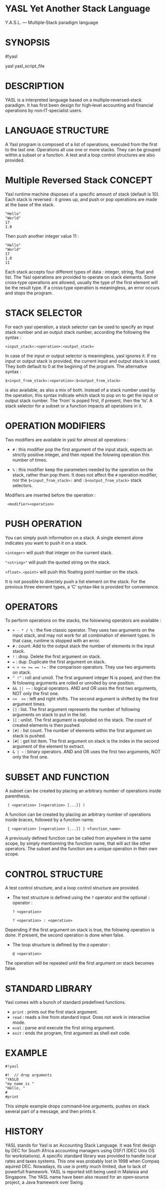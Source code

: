 # YASL Yet Another Stack Language
Y.A.S.L. — Multiple‐Stack paradigm language

# SYNOPSIS
#!yasl

yasl yasl_script_file

# DESCRIPTION
YASL is a interpreted language based on a multiple‐reversed‐stack paradigm. It  has  first been design for high‐level accounting and financial operations by non‐IT‐specialist users.

# LANGUAGE STRUCTURE
A Yasl program is composed of a list of operations, executed from the first  to  the  last  one.   Operations  all use one or more stacks. They can be grouped within a subset or a function.  A test and a loop control structures are also provided.  

# Multiple Reversed Stack CONCEPT
Yasl runtime machine disposes of a specific amount of stack (default is 10). Each stack is reversed : it grows up, and push  or  pop operations are made at the base of the stack.

	"Hello"
	"World"
	17
	1.0
Then push another integer value 11 :

	"Hello"
	"World"
	17
	1.0
	11

Each  stack accepts four different types of data :  integer, string, float and list. The Yasl operations are  provided  to  operate  on stack elements.  Some  cross‐type operations are allowed, usually the type of the first element will be the result type. If a  cross‐type  operation is meaningless, an error occurs and stops the program.  

# STACK SELECTOR
For  each  yasl  operation,  a stack selector can be used to specify an input stack number and an output stack number, according the  following the syntax :

	<input_stack>:<operation>:<output_stack>

In case of the input or output selector is meaningless, yasl ignores it.  If no input or output stack is provided, the  current  input and output stack is used. They both default to 0 at the begining of the program.
The alternative syntax :

	$<input_from_stack>:<operation>:$<output_from_stack>

is also available, as also a mix of both. Instead of a stack number used by the operation, this syntax indicate which stack to pop on to get the input or output stack number. The ’from’ is poped first,  if present, then the ’to’.
A  stack selector for a subset or a function impacts all operations in it.

# OPERATION MODIFIERS
Two modifiers are available in yasl for  almost  all  operations :
- `#` :  this modifier pop the first argument of the input stack, expects an strictly positive integer, and then repeat the folowing operation this number of times.

- `%` : this modifier keep the parameters needed by the operation on the stack, rather than pop them.  It does not affect  the  `#` operation modifier,   nor   the   `$<input_from_stack>:`   and  `:$<output_from_stack>` stack selectors.

Modifiers are inserted before the operation :

     <modifier><operation>

# PUSH OPERATION
You can simply push information on a stack. A single element alone indicates you want to push it on a stack.  
	
`<integer>` will push that integer on the current stack.

`"<string>"` will push the quoted string on the stack.

`<float>.<point>` will push this floating point number on the stack.
	
It is not possible to directely push a list element on the stack.  For the previous three element types, a ‘C’ syntax‐like is  provided for convenience.

# OPERATORS
To perform operations on the stacks, the folowwing operators are available :

- `+ ‐ * / %` : the five classic operator. They uses two arguments on the input stack, and may not work for all combination of element types. In that case, runtime is stopped with an error.
- `#` : count. Add to the output stack the  number  of  elements in the input stack.
- `!` : drop. Delete the first argument on stack.
- `=` : dup. Duplicate the first argument on stack.
- `< > <= >= == !=` : the comparison operators. They use two arguments on stack.
- `^ !^` : roll and unroll. The first argument integer N  is poped, and then  the N folowing arguments are rolled or unrolled by one position.
- `&& || ~~` : logical operators. AND and OR uses the  first two arguments, NOT only the first one.
- `<<  >>` : left and right shifts. The second argument is shifted by the first argument times.  
- `[]` : list. The first argument represents the  number  of following arguments on stack to put in the list.
- `][` :  unlist.  The  first  argument is exploded on the stack. The count of created elements is then pushed.
- `[#]` : list count. The  number  of  elements  within  the first argument on stack is pushed.  
- `]#[` : get list item. The first argument on stack is the index in the second argument of the element to extract.
- `& | ~` : binary operators. AND and OR uses the first  two arguments, NOT only the first one.

# SUBSET AND FUNCTION
A  subset  can  be created by placing an arbitrary number of operations inside parenthesis.

     ( <operation> [<operation> [...]] )

A function can be created by placing an arbitrary number  of operations inside braces, followed by a function name.

     { <operation> [<operation> [...]] } <function_name>

A previously defined function can be called from anywhere in the same scope, by simply mentionning the function  name,  that  will act like other operators.
The  subset and the function are a unique operation in their own scope.

# CONTROL STRUCTURE
A test control structure, and a loop control  structure  are provided.

- The test structure is defined using the `?` operator and the optional `:` operator :

	`? <operation>`

	`? <operation> : <operation>`

Depending if the first argument on stack  is  true,  the folowing operation  is  done. If present, the second operation is done when false.

- The loop structure is defined by the `@` operator :

	`@ <operation>`

The operation will be repeated until the first  argument on stack becomes false.

# STANDARD LIBRARY
Yasl comes with a bunch of standard predefined functions.
- `print` : prints out the first stack argument.
- `read` : reads a line from standard input. Does not work in interactive mode.
- `eval` : parse and execute the first string argument.
- `exit` : ends the program, first argument  as  shell  exit code.

# EXAMPLE
	#!yasl
	
	#!  // drop arguments
	"YASL0
	"my name is "
	"Hello, "
	#
	#print

This  simple example drops command‐line arguments, pushes on stack several part of a message, and then prints it.

# HISTORY
YASL stands for Yasl is an Accounting Stack Language. It was first design by DEC for South Africa accounting managers using OSF/1 (DEC Unix OS for workstations).  A specific standard library was provided  to handle local rates  and taxes systems. This one was probably lost in 1998 when Compaq aquired DEC. Nowadays, its use is pretty much  limited,  due to lack of powerfull  framework.  YASL  is reported still being used in Malaisia and Singapore. The YASL name have been also reused for an  open‐source project, a Java framework over Swing.
